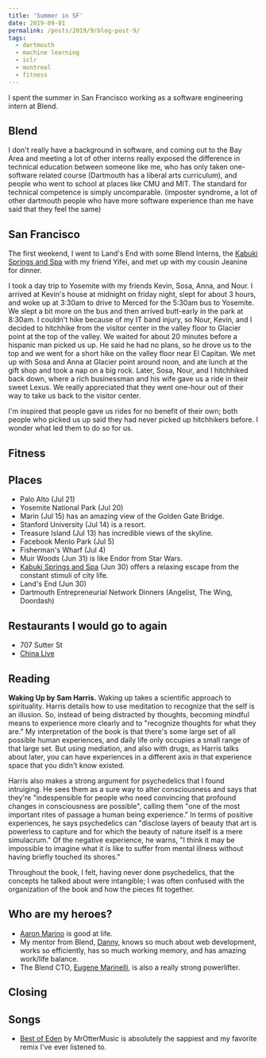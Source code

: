 ```yaml
---
title: 'Summer in SF'
date: 2019-09-01
permalink: /posts/2019/9/blog-post-9/
tags:
  - dartmouth
  - machine learning
  - iclr
  - montreal
  - fitness
---
```


I spent the summer in San Francisco working as a software engineering intern at Blend. 

Blend
------
I don't really have a background in software, and coming out to the Bay Area and meeting a lot of other interns really exposed the difference in technical education between someone like me, who has only taken one-software related course (Dartmouth has a liberal arts curriculum), and people who went to school at places like CMU and MIT. The standard for technical competence is simply uncomparable. (imposter syndrome, a lot of other dartmouth people who have more software experience than me have said that they feel the same)

San Francisco
------

The first weekend, I went to Land's End with some Blend Interns, the [Kabuki Springs and Spa](https://kabukisprings.com/springs-about/) with my friend Yifei, and met up with my cousin Jeanine for dinner. 

I took a day trip to Yosemite with my friends Kevin, Sosa, Anna, and Nour. I arrived at Kevin's house at midnight on friday night, slept for about 3 hours, and woke up at 3:30am to drive to Merced for the 5:30am bus to Yosemite. We slept a bit more on the bus and then arrived butt-early in the park at 8:30am. I couldn't hike because of my IT band injury, so Nour, Kevin, and I decided to hitchhike from the visitor center in the valley floor to Glacier point at the top of the valley. We waited for about 20 minutes before a hispanic man picked us up. He said he had no plans, so he drove us to the top and we went for a short hike on the valley floor near El Capitan. We met up with Sosa and Anna at Glacier point around noon, and ate lunch at the gift shop and took a nap on a big rock. Later, Sosa, Nour, and I hitchhiked back down, where a rich businessman and his wife gave us a ride in their sweet Lexus. We really appreciated that they went one-hour out of their way to take us back to the visitor center.

I'm inspired that people gave us rides for no benefit of their own; both people who picked us up said they had never picked up hitchhikers before. I wonder what led them to do so for us.

Fitness
------


Places
------
* Palo Alto (Jul 21)
* Yosemite National Park (Jul 20)
* Marin (Jul 15) has an amazing view of the Golden Gate Bridge.
* Stanford University (Jul 14) is a resort.
* Treasure Island (Jul 13) has incredible views of the skyline.
* Facebook Menlo Park (Jul 5)
* Fisherman's Wharf (Jul 4)
* Muir Woods (Jun 31) is like Endor from Star Wars.
* [Kabuki Springs and Spa](https://kabukisprings.com/springs-about/) (Jun 30) offers a relaxing escape from the constant stimuli of city life.
* Land's End (Jun 30)
* Dartmouth Entrepreneurial Network Dinners (Angelist, The Wing, Doordash)

Restaurants I would go to again
------
* 707 Sutter St
* [China Live](https://www.opentable.com/r/china-live-san-francisco)

Reading
------

**Waking Up by Sam Harris.** Waking up takes a scientific approach to spirituality. Harris details how to use meditation to recognize that the self is an illusion. So, instead of being distracted by thoughts, becoming mindful means to experience more clearly and to "recognize thoughts for what they are." My interpretation of the book is that there's some large set of all possible human experiences, and daily life only occupies a small range of that large set. But using mediation, and also with drugs, as Harris talks about later, you can have experiences in a different axis in that experience space that you didn't know existed. 

Harris also makes a strong argument for psychedelics that I found intruiging. He sees them as a sure way to alter consciousness and says that they're "indespensible for people who need convincing that profound changes in consciousness are possible", calling them "one of the most important rites of passage a human being experience." In terms of positive experiences, he says psychedelics can "disclose layers of beauty that art is powerless to capture and for which the beauty of nature itself is a mere simulacrum." Of the negative experience, he warns, "I think it may be impossible to imagine what it is like to suffer from mental illness without having briefly touched its shores."

Throughout the book, I felt, having never done psychedelics, that the concepts he talked about were intangible; I was often confused with the organization of the book and how the pieces fit together.

Who are my heroes?
------
* [Aaron Marino](https://www.youtube.com/user/AlphaMconsulting) is good at life. 
* My mentor from Blend, [Danny](https://blog.bossylobster.com/about-me), knows so much about web development, works so efficiently, has so much working memory, and has amazing work/life balance.
* The Blend CTO, [Eugene Marinelli](https://www.linkedin.com/in/eugene-marinelli/), is also a really strong powerlifter. 

Closing
------


Songs
------
* [Best of Eden](https://www.youtube.com/watch?v=coo0t513Tek&t=4925s) by MrOtterMusic is absolutely the sappiest and my favorite remix I've ever listened to.





